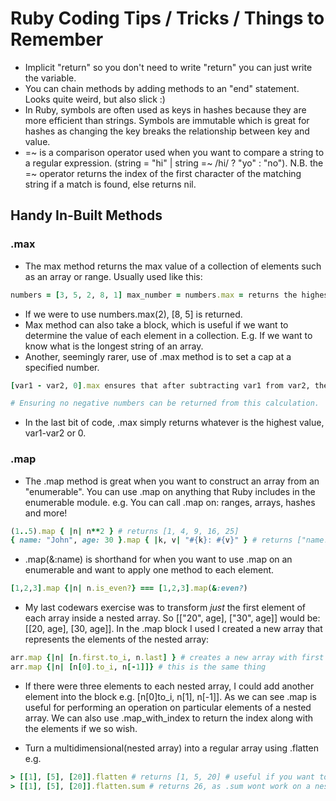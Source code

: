 # Ruby Coding Tips / Tricks / Things to Remember

- Implicit "return" so you don't need to write "return" you can just write the variable.
- You can chain methods by adding methods to an "end" statement. Looks quite weird, but also slick :)
- In Ruby, symbols are often used as keys in hashes because they are more efficient than strings. Symbols are immutable which is great for hashes as changing the key breaks the relationship between key and value.
- =~ is a comparison operator used when you want to compare a string to a regular expression. (string = "hi" | string =~ /hi/ ? "yo" : "no"). N.B. the =~ operator returns the index of the first character of the matching string if a match is found, else returns nil.

## Handy In-Built Methods

### .max

- The max method returns the max value of a collection of elements such as an array or range. Usually used like this:

```ruby
numbers = [3, 5, 2, 8, 1] max_number = numbers.max = returns the highest number, 8.
```

- If we were to use numbers.max(2), [8, 5] is returned.
- Max method can also take a block, which is useful if we want to determine the value of each element in a collection. E.g. If we want to know what is the longest string of an array.
- Another, seemingly rarer, use of .max method is to set a cap at a specified number.

```ruby
[var1 - var2, 0].max ensures that after subtracting var1 from var2, the highest result will be 0. 

# Ensuring no negative numbers can be returned from this calculation.
```

- In the last bit of code, .max simply returns whatever is the highest value, var1-var2 or 0.

### .map

- The .map method is great when you want to construct an array from an "enumerable". You can use .map on anything that Ruby includes in the enumerable module. e.g. You can call .map on: ranges, arrays, hashes and more!

```ruby
(1..5).map { |n| n**2 } # returns [1, 4, 9, 16, 25]
{ name: "John", age: 30 }.map { |k, v| "#{k}: #{v}" } # returns ["name: John", "age: 30"]
```

- .map(&:name) is shorthand for when you want to use .map on an enumerable and want to apply one method to each element.

```ruby
[1,2,3].map {|n| n.is_even?} === [1,2,3].map(&:even?)
```

- My last codewars exercise was to transform *just* the first element of each array inside a nested array. So [["20", age], ["30", age]] would be: [[20, age], [30, age]]. In the .map block I used I created a new array that represents the elements of the nested array:

```ruby
arr.map {|n| [n.first.to_i, n.last] } # creates a new array with first element changing to an int and last element unchanged.
arr.map {|n| [n[0].to_i, n[-1]]} # this is the same thing
```

- If there were three elements to each nested array, I could add another element into the block e.g. [n[0]to_i, n[1], n[-1]]. As we can see .map is useful for performing an operation on particular elements of a nested array. We can also use .map_with_index to return the index along with the elements if we so wish.

- Turn a multidimensional(nested array) into a regular array using .flatten  e.g.

```ruby
> [[1], [5], [20]].flatten # returns [1, 5, 20] # useful if you want to add numbers from a nested array.
> [[1], [5], [20]].flatten.sum # returns 26, as .sum wont work on a nested array
```
